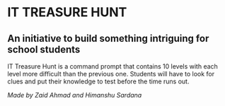 # IT TREASURE HUNT
## An initiative to build something intriguing for school students

IT Treasure Hunt is a command prompt that contains 10 levels with each level more difficult than the previous one. Students will have to look for clues and put their knowledge to test before the time runs out. 


*Made by Zaid Ahmad and Himanshu Sardana*
